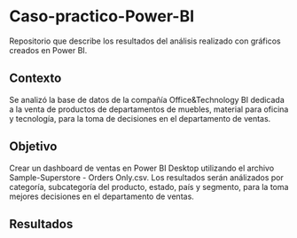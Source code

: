 # Caso-practico-Power-BI
Repositorio que describe los resultados del análisis realizado con gráficos creados en Power BI.

## Contexto
Se analizó la base de datos de la compañía Office&Technology BI dedicada a la venta de productos de departamentos de muebles, material para oficina y tecnología, para la toma de decisiones en el departamento de ventas.

## Objetivo
Crear un dashboard de ventas en Power BI Desktop utilizando el archivo Sample-Superstore - Orders Only.csv. 
Los resultados serán análizados por categoría, subcategoría del producto, estado, país y segmento, para la toma mejores decisiones en el departamento de ventas. 

## Resultados
